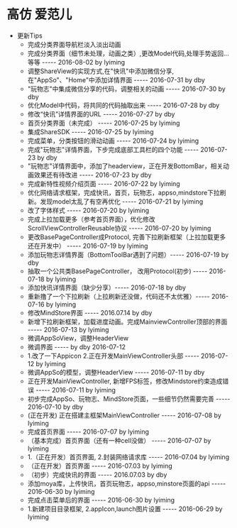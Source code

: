# 高仿 爱范儿
- 更新Tips
    - 完成分类界面导航栏淡入淡出动画
    - 完成分类界面（细节未处理，动画之类）,更改Model代码,处理手势返回...等等    ----- 2016-08-02 by lyiming
    - 调整ShareView的实现方式,在"快讯"中添加微信分享,在"AppSo"、"Home"中添加详情界面 ----- 2016-07-31 by dby
    - "玩物志"中集成微信分享的代码，调整相关的动画 ----- 2016-07-30 by dby
    - 优化Model中代码，将共同的代码抽取出来 ----- 2016-07-28 by dby
    - 修改“快讯”详情界面的URL ----- 2016-07-27 by dby
    - 首页分类界面（未完成）  ----- 2016-07-25 by lyiming
    - 集成ShareSDK  ----- 2016-07-25 by lyiming
    - 完成菜单，分类按钮的滑动动画  ----- 2016-07-24 by lyiming
    - 完成"玩物志"详情界面，下步完成底部工具栏的四个功能 ----- 2016-07-23 by dby
    - "玩物志"详情界面中，添加了headerview，正在开发BottomBar，相关动画效果还有待改进 ----- 2016-07-23 by dby
    - 完成新特性视频介绍页面  ----- 2016-07-22    by lyiming
    - 优化网络请求框架，完成快讯，首页，玩物志，appso,mindstore下拉刷新。发现model太乱了有空再优化 ----- 2016-07-21    by lyiming
    - 改了字体样式 ----- 2016-07-20    by lyiming
    - 完成上拉加载更多（参考首页界面），优化修改ScrollViewControllerReusable协议 ----- 2016-07-20    by lyiming
    - 更改BasePageController成Protocol, 完善下拉刷新框架（上拉加载更多还在开发中） ----- 2016-07-19    by lyiming
    - 添加玩物志详情界面（BottomToolBar遇到了问题）----- 2016-07-19 by dby
    - 抽取一个公共类BasePageController， 改用Protocol(初步) ----- 2016-07-18    by lyiming
    - 添加快讯详情界面（缺少分享）----- 2016-07-18 by dby
    - 重新撸了一个下拉刷新（上拉刷新还没做，代码还不太优雅）----- 2016-07-16    by lyiming
    - 修改MindStore界面 ----- 2016.07.14 by dby
    - 新增下拉刷新框架，加载进度动画。完成MainviewController顶部的界面   ----- 2016-07-13    by lyiming
    - 微调AppSoView，调整HeaderView
    - 微调界面 ----- by dby 2016-07-12  
    - 1.改了一下Appicon 2.正在开发MainViewController头部  ----- 2016-07-12    by lyiming
    - 微调AppSo的模型，调整HeaderView ----- 2016-07-11 by dby
    - 正在开发MainViewController, 新增FPS标签，修改Mindstore约束造成错误 ----- 2016-07-11    by lyiming
    - 初步完成AppSo、玩物志、MindStore页面，一些细节仍然需要完善 ----- 2016-07-10 by dby
    - (正在开发) 正在搭建主框架MainViewController ----- 2016-07-08    by lyiming
    - 完成首页界面 ----- 2016-07-07    by lyiming
    - （基本完成）首页界面（还有一种cell没做） ----- 2016-07-07    by lyiming
    - 1.（正在开发）首页界面, 2.封装网络请求库     ----- 2016-07.04    by lyiming
    - （正在开发）首页界面 ----- 2016-07.03    by lyiming
    - （初步）完成快讯的界面 ----- 2016.07.03   by dby
    - 添加moya库，上传快讯，首页玩物志，appso,minstore页面的api ----- 2016-06-30    by lyiming
    - 完成点击菜单后的界面                        ----- 2016-06-30    by lyiming
    - 1.新建项目目录框架, 2.appIcon,launch图片设置 ----- 2016-06-29    by lyiming
    

